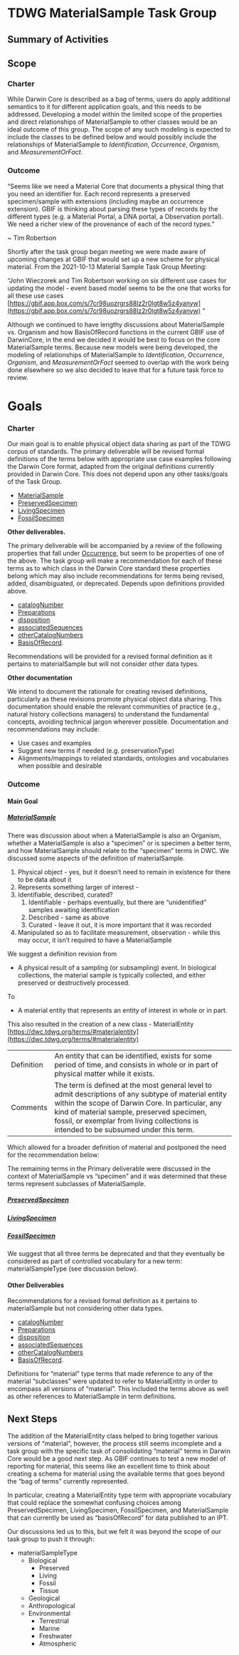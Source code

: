 # TDWG MaterialSample Task Group

## Summary of Activities

## Scope

### Charter

While Darwin Core is described as a bag of terms, users do apply additional semantics to it for different application goals, and this needs to be addressed. Developing a model within the limited scope of the properties and direct relationships of MaterialSample to other classes would be an ideal outcome of this group. The scope of any such modeling is expected to include the classes to be defined below and would possibly include the relationships of MaterialSample to _Identification_, _Occurrence_, _Organism_, and _MeasurementOrFact_.

### Outcome

“Seems like we need a Material Core that documents a physical thing that you need an identifier for. Each record represents a preserved specimen/sample with extensions (including maybe an occurrence extension). GBIF is thinking about parsing these types of records by the different types (e.g. a Material Portal, a DNA portal, a Observation portal). We need a richer view of the provenance of each of the record types.”

~ Tim Robertson

Shortly after the task group began meeting we were made aware of upcoming changes at GBIF that would set up a new scheme for physical material. From the 2021-10-13 Material Sample Task Group Meeting:


“John Wieczorek and Tim Robertson working on six different use cases for updating the model - event based model seems to be the one that works for all these use cases [https://gbif.app.box.com/s/7cr98uozrgrs88lz2r0lgt8w5z4yanyw](https://gbif.app.box.com/s/7cr98uozrgrs88lz2r0lgt8w5z4yanyw) “

Although we continued to have lengthy discussions about MaterialSample vs. Organism and how BasisOfRecord functions in the current GBIF use of DarwinCore, in the end we decided it would be best to focus on the core MaterialSample terms. Because new models were being developed, the modeling of relationships of MaterialSample to _Identification_, _Occurrence_, _Organism_, and _MeasurementOrFact_ seemed to overlap with the work being done elsewhere so we also decided to leave that for a future task force to review.


# Goals

### Charter

Our main goal is to enable physical object data sharing as part of the TDWG corpus of standards. The primary deliverable will be revised formal definitions of the terms below with appropriate use case examples following the Darwin Core format, adapted from the original definitions currently provided in Darwin Core. This does not depend upon any other tasks/goals of the Task Group.

* [MaterialSample](https://dwc.tdwg.org/terms/#materialsample) 
* [PreservedSpecimen](https://dwc.tdwg.org/terms/#preservedspecimen) 
* [LivingSpecimen](https://dwc.tdwg.org/terms/#livingspecimen) 
* [FossilSpecimen](https://dwc.tdwg.org/terms/#fossilspecimen) 

**Other deliverables.**

The primary deliverable will be accompanied by a review of the following properties that fall under [Occurrence](https://dwc.tdwg.org/terms/#occurrence), but seem to be properties of one of the above. The task group will make a recommendation for each of these terms as to which class in the Darwin Core standard these properties belong which may also include recommendations for terms being revised, added, disambiguated, or deprecated. Depends upon definitions provided above.

* [catalogNumber](https://dwc.tdwg.org/terms/#dwc:catalogNumber) 
* [Preparations](https://dwc.tdwg.org/terms/#dwc:preparations) 
* [disposition](https://dwc.tdwg.org/terms/#dwc:disposition) 
* [associatedSequences](https://dwc.tdwg.org/terms/#dwc:associatedSequences) 
* [otherCatalogNumbers](https://dwc.tdwg.org/terms/#dwc:otherCatalogNumbers) 
* [BasisOfRecord](https://dwc.tdwg.org/terms/#dwc:basisOfRecord). 

Recommendations will be provided for a revised formal definition as it pertains to materialSample but will not consider other data types.

**Other documentation**

We intend to document the rationale for creating revised definitions, particularly as these revisions promote physical object data sharing. This documentation should enable the relevant communities of practice (e.g., natural history collections managers) to understand the fundamental concepts, avoiding technical jargon wherever possible. Documentation and recommendations may include:

* Use cases and examples
* Suggest new terms if needed (e.g. preservationType)
* Alignments/mappings to related standards, ontologies and vocabularies when possible and desirable


### Outcome


#### Main Goal


##### [MaterialSample](https://dwc.tdwg.org/terms/#materialsample)

There was discussion about when a MaterialSample is also an Organism, whether a MaterialSample is also a “specimen” or is specimen a better term, and how MaterialSample should relate to the “specimen” terms in DWC. We discussed some aspects of the definition of materialSample. 

1. Physical object - yes, but it doesn’t need to remain in existence for there to be data about it
2. Represents something larger of interest - 
3. Identifiable, described, curated? 
    1. Identifiable - perhaps eventually, but there are “unidentified” samples awaiting identification
    2. Described - same as above
    3. Curated - leave it out, it is more important that it was recorded
4. Manipulated so as to facilitate measurement, observation - while this may occur, it isn’t required to have a MaterialSample

We suggest a definition revision from

- A physical result of a sampling (or subsampling) event. In biological collections, the material sample is typically collected, and either preserved or destructively processed.

To

- A material entity that represents an entity of interest in whole or in part.

This also resulted in the creation of a new class - MaterialEntity [https://dwc.tdwg.org/terms/#materialentity](https://dwc.tdwg.org/terms/#materialentity) 


<table>
  <tr>
   <td>
    Definition
   </td>
   <td>
    An entity that can be identified, exists for some period of time, and consists in whole or in part of physical matter while it exists.
   </td>
  </tr>
  <tr>
   <td>
    Comments
   </td>
   <td>
    The term is defined at the most general level to admit descriptions of any subtype of material entity within the scope of Darwin Core. In particular, any kind of material sample, preserved specimen, fossil, or exemplar from living collections is intended to be subsumed under this term.
   </td>
  </tr>
</table>


Which allowed for a broader definition of material and postponed the need for the recommendation below:


The remaining terms in the Primary deliverable were discussed in the context of MaterialSample vs “specimen” and it was determined that these terms represent subclasses of MaterialSample.


##### [PreservedSpecimen](https://dwc.tdwg.org/terms/#preservedspecimen) 


##### [LivingSpecimen](https://dwc.tdwg.org/terms/#livingspecimen) 


##### [FossilSpecimen](https://dwc.tdwg.org/terms/#fossilspecimen) 


We suggest that all three terms be deprecated and that they eventually be considered as part of controlled vocabulary for a new term: materialSampleType (see discussion below).


#### Other Deliverables

Recommendations for a revised formal definition as it pertains to materialSample but  not considering other data types.

* [catalogNumber](https://dwc.tdwg.org/terms/#dwc:catalogNumber) 
* [Preparations](https://dwc.tdwg.org/terms/#dwc:preparations) 
* [disposition](https://dwc.tdwg.org/terms/#dwc:disposition) 
* [associatedSequences](https://dwc.tdwg.org/terms/#dwc:associatedSequences) 
* [otherCatalogNumbers](https://dwc.tdwg.org/terms/#dwc:otherCatalogNumbers) 
* [BasisOfRecord](https://dwc.tdwg.org/terms/#dwc:basisOfRecord). 

Definitions for “material” type terms that made reference to any of the material “subclasses” were updated to refer to MaterialEntity in order to encompass all versions of “material”. This included the terms above as well as other references to MaterialSample in term definitions.


## Next Steps

The addition of the MaterialEntity class helped to bring together various versions of “material”, however, the process still seems incomplete and a task group with the specific task of consolidating “material” terms in Darwin Core would be a good next step. As GBIF continues to test a new model of reporting for material, this seems like an excellent time to think about creating a schema for material using the available terms that goes beyond the “bag of terms” currently represented.

In particular, creating a MaterialEntity type term with appropriate vocabulary that could replace the somewhat confusing choices among PreservedSpecimen, LivingSpecimen, FossilSpecimen, and MaterialSample that can currently be used as “basisOfRecord” for data published to an IPT.

Our discussions led us to this, but we felt it was beyond the scope of our task group to push it through:

* materialSampleType
    * Biological 
        * Preserved
        * Living
        * Fossil
        * Tissue
    * Geological
    * Anthropological
    * Environmental
        * Terrestrial
        * Marine
        * Freshwater
        * Atmospheric

